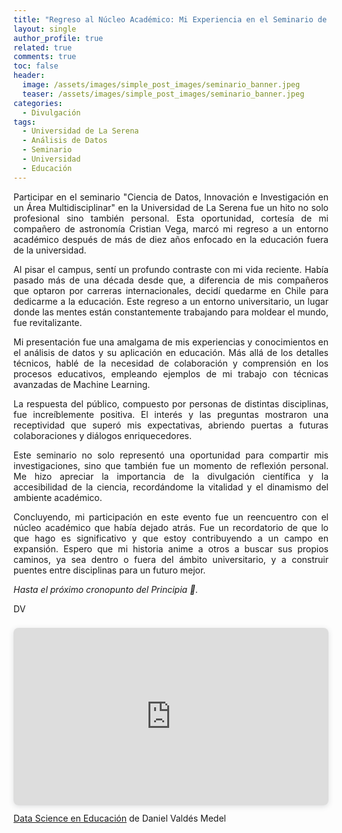 ```yaml
---
title: "Regreso al Núcleo Académico: Mi Experiencia en el Seminario de Ciencia de Datos"
layout: single
author_profile: true
related: true
comments: true
toc: false
header:
  image: /assets/images/simple_post_images/seminario_banner.jpeg
  teaser: /assets/images/simple_post_images/seminario_banner.jpeg
categories:
  - Divulgación
tags:
  - Universidad de La Serena
  - Análisis de Datos
  - Seminario
  - Universidad
  - Educación
---
```

<div markdown="1" style="text-align: justify;">
Participar en el seminario "Ciencia de Datos, Innovación e Investigación en un Área Multidisciplinar" en la Universidad de La Serena fue un hito no solo profesional sino también personal. Esta oportunidad, cortesía de mi compañero de astronomía Cristian Vega, marcó mi regreso a un entorno académico después de más de diez años enfocado en la educación fuera de la universidad.

Al pisar el campus, sentí un profundo contraste con mi vida reciente. Había pasado más de una década desde que, a diferencia de mis compañeros que optaron por carreras internacionales, decidí quedarme en Chile para dedicarme a la educación. Este regreso a un entorno universitario, un lugar donde las mentes están constantemente trabajando para moldear el mundo, fue revitalizante.

Mi presentación fue una amalgama de mis experiencias y conocimientos en el análisis de datos y su aplicación en educación. Más allá de los detalles técnicos, hablé de la necesidad de colaboración y comprensión en los procesos educativos, empleando ejemplos de mi trabajo con técnicas avanzadas de Machine Learning.

La respuesta del público, compuesto por personas de distintas disciplinas, fue increíblemente positiva. El interés y las preguntas mostraron una receptividad que superó mis expectativas, abriendo puertas a futuras colaboraciones y diálogos enriquecedores.

Este seminario no solo representó una oportunidad para compartir mis investigaciones, sino que también fue un momento de reflexión personal. Me hizo apreciar la importancia de la divulgación científica y la accesibilidad de la ciencia, recordándome la vitalidad y el dinamismo del ambiente académico.

Concluyendo, mi participación en este evento fue un reencuentro con el núcleo académico que había dejado atrás. Fue un recordatorio de que lo que hago es significativo y que estoy contribuyendo a un campo en expansión. Espero que mi historia anime a otros a buscar sus propios caminos, ya sea dentro o fuera del ámbito universitario, y a construir puentes entre disciplinas para un futuro mejor.

_Hasta el próximo cronopunto del Principia 🥚._

DV

<div style="position: relative; width: 100%; height: 0; padding-top: 56.2500%;
 padding-bottom: 0; box-shadow: 0 2px 8px 0 rgba(63,69,81,0.16); margin-top: 1.6em; margin-bottom: 0.9em; overflow: hidden;
 border-radius: 8px; will-change: transform;">
  <iframe loading="lazy" style="position: absolute; width: 100%; height: 100%; top: 0; left: 0; border: none; padding: 0;margin: 0;"
    src="https:&#x2F;&#x2F;www.canva.com&#x2F;design&#x2F;DAF1QlunCRI&#x2F;view?embed" allowfullscreen="allowfullscreen" allow="fullscreen">
  </iframe>
</div>
<a href="https:&#x2F;&#x2F;www.canva.com&#x2F;design&#x2F;DAF1QlunCRI&#x2F;view?utm_content=DAF1QlunCRI&amp;utm_campaign=designshare&amp;utm_medium=embeds&amp;utm_source=link" target="_blank" rel="noopener">Data Science en Educación</a> de Daniel Valdés Medel

</div>

<div align="right" markdown="1">

</div>


